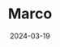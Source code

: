 ---  
layout: startup_page  
title: "Marco"  
id: "marcofi.com"  
permalink: "/marcomarcofi.com03192024/"  
website: "https://www.marcofi.com/"  
funding_round: "Series A"  
funding_amount: "$12M"  
investors: "IDC Ventures, IDB Lab, Barn Invest, SquareOne Capital, Arcadia Funds, Florida Funders, Miami Angels, Kayyak Ventures, Neer Ventures"  
about: "Marco is a trade finance platform designed to serve the needs of SME exporters in Latin America. It offers a comprehensive suite of services, including financing, compliance tools, and banking services, to help SMEs navigate the complexities of cross-border trade. The platform leverages proprietary risk models to mitigate capital loss and dynamically assess risk in real-time."  
markets: "Fintech, Trade Finance, Factoring, AR Financing, Secured Finance, International Trade, Asset Based Lending, Purchase Order Financing, Credit Supplier Financing, Non Dilutive Capital, SME, PYMES, fintech, technology, tech, and AI"  
hq: "Miami, Florida, United States"  
founded_year: "2019"  
linkedin: "https://www.linkedin.com/company/marco-financial"  
twitter: "https://twitter.com/Marco_financial"  
instagram: ""  
facebook: "https://www.facebook.com/holamarcofi"  
crunchbase: ""  
pitchbook: "https://pitchbook.com/profiles/company/438545-80"  

date_display: "19-Mar-2024"  
date: "2024-03-19"

# SEO Optimization  
meta_title: "Marco - Series A Funding ($12M)"  
meta_description: "Marco, Marco is a trade finance platform designed to serve the needs of SME exporters in Latin America. It offers a comprehensive suite of services, includin..."  
meta_keywords: "Marco, Fintech, Trade Finance, Factoring, AR Financing, Secured Finance, International Trade, Asset Based Lending, Purchase Order Financing, Credit Supplier Financing, Non Dilutive Capital, SME, PYMES, fintech, technology, tech, and AI, Series A funding"  
canonical_url: "https://startup.projectstartups.com/marcomarcofi.com03192024/"  
---